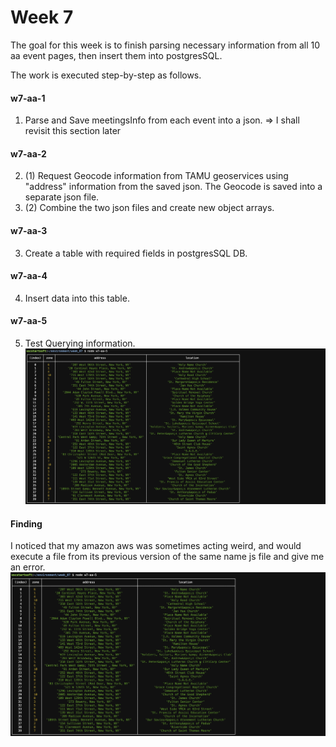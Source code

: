 # Week 7

The goal for this week is to finish parsing necessary information from all 10 aa event pages, then insert them into postgresSQL.

The work is executed step-by-step as follows. 

#### w7-aa-1 
1. Parse and Save meetingsInfo from each event into a json.
=> I shall revisit this section later

#### w7-aa-2
2. (1) Request Geocode information from TAMU geoservices using "address" information from the saved json. The Geocode is saved into a separate json file.
2. (2) Combine the two json files and create new object arrays.

#### w7-aa-3
3. Create a table with required fields in postgresSQL DB.

#### w7-aa-4
4. Insert data into this table.

#### w7-aa-5
5. Test Querying information. 
![Query Result](queryResult_from_postgreSQL.png)

#### Finding
I noticed that my amazon aws was sometimes acting weird, and would execute a file from its previous version of the same name js file and give me an error. 
![AWS Error](queryResult_from_postgreSQL.png)
